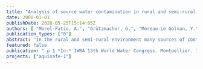 ```yaml
---
title: "Analysis of source water contamination in rural and semi-rural areas in Europe and United States"
date: 2008-01-01
publishDate: 2020-05-25T15:14:05Z
authors: [ "Morel-Fatio, A.", "Grützmacher, G.", "Moreau-Le Golvan, Y.", "Schroeder, K.", "Strube, T." ]
publication_types: ["0"]
abstract: "In the rural and semi-rural environment many sources of contamination may impact surface water quality. In addition to nutrients from agricultural activities, contaminants occurring at low concentration so-called trace contaminants are a growing issue for water quality. To address this issue and investigate mitigation measures, the Berlin Centre of Competence for Water (KompetenzZentrum Wasser Berlin) developed a collaborative research project called Aquisafe, in association with the Indiana University – Perdue University Indianapolis (IUPUI), the German Federal Agency for the Environment “Umweltbundesamt” (UBA) and Veolia Water. The project aims at investigating mitigation zones such as constructed wetlands or riparian zones to improve the quality of surface water with respect to diffuse pollution. Before using models and conducting field experiments, the first part of the project is an extensive analysis of the nature, occurrence, and risks of source water contamination in rural and semi-rural areas. This is the subject of the poster. The objectives of this first part of the project are (i) to provide background information on surface water and its use in Europe, particularly regarding drinking water supply, (ii) to investigate the characteristics of the families of pollutants that are potentially of interest, and finally (iii) to select the most relevant trace contaminants to be investigated in future field experiments. To reach these objectives, an extensive literature review was carried out, using different criteria to select the relevant families of pollutants and then the individual substances. The screening process is currently in progress and includes a collection of substance characteristics that will be used for subsequent selection, such as toxicity or persistence in the environment. Key figures and information were collected concerning the nature, use and vulnerability of surface water in Europe that provides 70% of total water abstraction (drinking water, industry and agriculture) in Europe. The main pollutant families of interest for the screening process were the following: pesticides used in agriculture (e.g. glyphosate or isoproturon), pollutants coming from the spreading of animal waste on land (e.g. veterinary pharmaceuticals or hormones), pollutants coming from the spreading of sludge from wastewater treatment plants (e.g. heavy metals or hormones), pollutants from natural areas (e.g. flame retardants in forests), and pollutants from transportation networks (e.g. heavy metals from vehicles). Consequently in a rural or semi-rural area, the land use in the watershed plays a key role in the selection and assessment of priority pollutants coming from diffuse sources and entering surface waters. The work is still in progress concerning the review of pollutant families, and will lead to the final screening at substance level, providing a list of key contaminants for the other work packages within the Aquisafe project. Eventually, corresponding data for the same issues in the United States will be added and provide a comparison between the two continents."
featured: false
publication: " p 1 *In:* IWRA 13th World Water Congress. Montpellier. 1. - 4.9.2008"
projects: ["aquisafe-1"]
---
```


